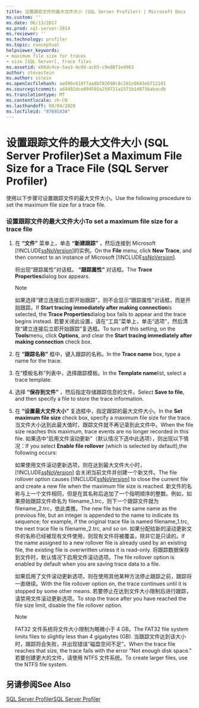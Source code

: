 ```yaml
---
title: 设置跟踪文件的最大文件大小 (SQL Server Profiler) | Microsoft Docs
ms.custom: ''
ms.date: 06/13/2017
ms.prod: sql-server-2014
ms.reviewer: ''
ms.technology: profiler
ms.topic: conceptual
helpviewer_keywords:
- maximum file size for traces
- size [SQL Server], trace files
ms.assetid: e86dc4ce-5aa3-4c0d-acb5-c9e8871ed963
author: stevestein
ms.author: sstein
ms.openlocfilehash: aa990c610f7aa8bf82690c8c201c6643eb712191
ms.sourcegitcommit: ad4d92dce894592a259721a1571b1d8736abacdb
ms.translationtype: MT
ms.contentlocale: zh-CN
ms.lasthandoff: 08/04/2020
ms.locfileid: "87691434"
---
```

# <a name="set-a-maximum-file-size-for-a-trace-file-sql-server-profiler"></a><span data-ttu-id="c7402-102">设置跟踪文件的最大文件大小 (SQL Server Profiler)</span><span class="sxs-lookup"><span data-stu-id="c7402-102">Set a Maximum File Size for a Trace File (SQL Server Profiler)</span></span>
  <span data-ttu-id="c7402-103">使用以下步骤可设置跟踪文件的最大文件大小。</span><span class="sxs-lookup"><span data-stu-id="c7402-103">Use the following procedure to set the maximum file size for a trace file.</span></span>  
  
### <a name="to-set-a-maximum-file-size-for-a-trace-file"></a><span data-ttu-id="c7402-104">设置跟踪文件的最大文件大小</span><span class="sxs-lookup"><span data-stu-id="c7402-104">To set a maximum file size for a trace file</span></span>  
  
1.  <span data-ttu-id="c7402-105">在 **“文件”** 菜单上，单击 **“新建跟踪”** ，然后连接到 Microsoft [!INCLUDE[ssNoVersion](../../includes/ssnoversion-md.md)]的实例。</span><span class="sxs-lookup"><span data-stu-id="c7402-105">On the **File** menu, click **New Trace**, and then connect to an instance of Microsoft [!INCLUDE[ssNoVersion](../../includes/ssnoversion-md.md)].</span></span>  
  
     <span data-ttu-id="c7402-106">将出现“跟踪属性”对话框。 **“跟踪属性”** 对话框。</span><span class="sxs-lookup"><span data-stu-id="c7402-106">The **Trace Properties**dialog box appears.</span></span>  
  
    > [!NOTE]  
    >  <span data-ttu-id="c7402-107">如果选择“建立连接后立即开始跟踪”，则不会显示“跟踪属性”对话框，而是开始跟踪。</span><span class="sxs-lookup"><span data-stu-id="c7402-107">If **Start tracing immediately after making connection**is selected, the **Trace Properties**dialog box fails to appear and the trace begins instead.</span></span> <span data-ttu-id="c7402-108">若要关闭此设置，请在“工具”菜单上，单击“选项”，然后清除“建立连接后立即开始跟踪”复选框。</span><span class="sxs-lookup"><span data-stu-id="c7402-108">To turn off this setting, on the **Tools**menu, click **Options**, and clear the **Start tracing immediately after making connection** check box.</span></span>  
  
2.  <span data-ttu-id="c7402-109">在 **“跟踪名称”** 框中，键入跟踪的名称。</span><span class="sxs-lookup"><span data-stu-id="c7402-109">In the **Trace name** box, type a name for the trace.</span></span>  
  
3.  <span data-ttu-id="c7402-110">在“模板名称”列表中，选择跟踪模板。</span><span class="sxs-lookup"><span data-stu-id="c7402-110">In the **Template name**list, select a trace template.</span></span>  
  
4.  <span data-ttu-id="c7402-111">选择 **“保存到文件”** ，然后指定存储跟踪信息的文件。</span><span class="sxs-lookup"><span data-stu-id="c7402-111">Select **Save to file**, and then specify a file to store the trace information.</span></span>  
  
5.  <span data-ttu-id="c7402-112">在 **“设置最大文件大小”** 复选框中，指定跟踪的最大文件大小。</span><span class="sxs-lookup"><span data-stu-id="c7402-112">In the **Set maximum file size** check box, specify a maximum file size for the trace.</span></span> <span data-ttu-id="c7402-113">当文件大小达到此最大值时，跟踪文件就不再记录到此文件中。</span><span class="sxs-lookup"><span data-stu-id="c7402-113">When the file size reaches this maximum, trace events are no longer recorded in this file.</span></span> <span data-ttu-id="c7402-114">如果选中“启用文件滚动更新”（默认情况下选中此选项），则出现以下情况：</span><span class="sxs-lookup"><span data-stu-id="c7402-114">If you select **Enable file rollover** (which is selected by default),the following occurs:</span></span>  
  
     <span data-ttu-id="c7402-115">如果使用文件滚动更新选项，则在达到最大文件大小时， [!INCLUDE[ssNoVersion](../../includes/ssnoversion-md.md)] 会关闭当前文件并创建一个新文件。</span><span class="sxs-lookup"><span data-stu-id="c7402-115">The file rollover option causes [!INCLUDE[ssNoVersion](../../includes/ssnoversion-md.md)] to close the current file and create a new file when the maximum file size is reached.</span></span> <span data-ttu-id="c7402-116">新文件的名称与上一个文件相同，但是在其名称后追加了一个指明顺序的整数。例如，如果原始跟踪文件命名为 filename_1.trc，则下一个跟踪文件就为 filename_2.trc，依此类推。</span><span class="sxs-lookup"><span data-stu-id="c7402-116">The new file has the same name as the previous file, but an integer is appended to the name to indicate its sequence; for example, if the original trace file is named filename_1.trc, the next trace file is filename_2.trc, and so on.</span></span> <span data-ttu-id="c7402-117">如果分配给新的滚动更新文件的名称已经被现有文件使用，则现有文件将被覆盖，除非它是只读的。</span><span class="sxs-lookup"><span data-stu-id="c7402-117">If the name assigned to a new rollover file is already used by an existing file, the existing file is overwritten unless it is read-only.</span></span> <span data-ttu-id="c7402-118">将跟踪数据保存到文件时，默认情况下启用文件滚动选项。</span><span class="sxs-lookup"><span data-stu-id="c7402-118">The file rollover option is enabled by default when you are saving trace data to a file.</span></span>  
  
     <span data-ttu-id="c7402-119">如果启用了文件滚动更新选项，则在使用其他某种方法停止跟踪之前，跟踪将一直继续。</span><span class="sxs-lookup"><span data-stu-id="c7402-119">With the file rollover option on, the trace continues until it is stopped by some other means.</span></span> <span data-ttu-id="c7402-120">若要停止在达到文件大小限制后进行跟踪，请禁用文件滚动更新选项。</span><span class="sxs-lookup"><span data-stu-id="c7402-120">To stop the trace after you have reached the file size limit, disable the file rollover option.</span></span>  
  
    > [!NOTE]  
    >  <span data-ttu-id="c7402-121">FAT32 文件系统将文件大小限制为略微小于 4 GB。</span><span class="sxs-lookup"><span data-stu-id="c7402-121">The FAT32 file system limits files to slightly less than 4 gigabytes (GB).</span></span> <span data-ttu-id="c7402-122">当跟踪文件达到该大小时，跟踪将会失败，并出现错误“磁盘空间不足”。</span><span class="sxs-lookup"><span data-stu-id="c7402-122">When the trace file reaches that size, the trace fails with the error "Not enough disk space."</span></span> <span data-ttu-id="c7402-123">若要创建更大的文件，请使用 NTFS 文件系统。</span><span class="sxs-lookup"><span data-stu-id="c7402-123">To create larger files, use the NTFS file system.</span></span>  
  
## <a name="see-also"></a><span data-ttu-id="c7402-124">另请参阅</span><span class="sxs-lookup"><span data-stu-id="c7402-124">See Also</span></span>  
 [<span data-ttu-id="c7402-125">SQL Server Profiler</span><span class="sxs-lookup"><span data-stu-id="c7402-125">SQL Server Profiler</span></span>](sql-server-profiler.md)  
  
  
